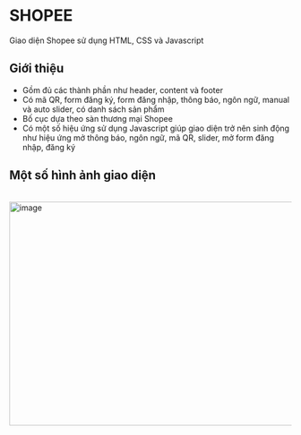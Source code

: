 # SHOPEE
Giao diện Shopee sử dụng HTML, CSS và Javascript

## Giới thiệu
- Gồm đủ các thành phần như header, content và footer
- Có mã QR, form đăng ký, form đăng nhập, thông báo, ngôn ngữ, manual và auto slider, có danh sách sản phẩm
- Bố cục dựa theo sàn thương mại Shopee
- Có một số hiệu ứng sử dụng Javascript giúp giao diện trở nên sinh động như hiệu ứng mở thông báo, ngôn ngữ, mã QR, slider, mở form đăng nhập, đăng ký

## Một số hình ảnh giao diện
<br>
<img width="840" height="400" alt="image" src="https://github.com/DoBaoTrung/Shopee/assets/127092095/327d00a5-87c3-47f9-815e-72e8b267be24">
</br>
